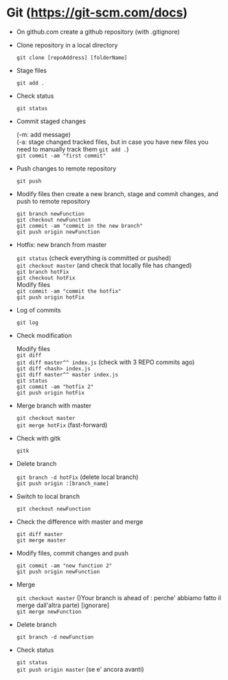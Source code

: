 # Git (https://git-scm.com/docs)

- On github.com create a github repository (with .gitignore)

- Clone repository in a local directory

  `git clone [repoAddress] [folderName]`

- Stage files

  `git add .`  

- Check status

  `git status`

- Commit staged changes

  (-m: add message)  
  (-a: stage changed tracked files, but in case you have new files you need to manually track them `git add .`)  
  `git commit -am "first commit"`

- Push changes to remote repository

  `git push`

- Modify files then create a new branch, stage and commit changes, and push to remote repository

  `git branch newFunction`  
  `git checkout newFunction`  
  `git commit -am "commit in the new branch"`  
  `git push origin newFunction`

- Hotfix: new branch from master

  `git status` (check everything is committed or pushed)  
  `git checkout master` (and check that locally file has changed)  
  `git branch hotFix`  
  `git checkout hotFix`  
  Modify files  
  `git commit -am "commit the hotfix"`  
  `git push origin hotFix`

- Log of commits

  `git log`

- Check modification

  Modify files  
  `git diff`  
  `git diff master^^ index.js` (check with 3 REPO commits ago)  
  `git diff <hash> index.js `  
  `git diff master^^ master index.js `  
  `git status`  
  `git commit -am "hotfix 2"`  
  `git push origin hotFix`

- Merge branch with master

  `git checkout master`  
  `git merge hotFix` (fast-forward)

- Check with gitk

  `gitk`

- Delete branch

  `git branch -d hotFix` (delete local branch)  
  `git push origin :[branch_name]`

- Switch to local branch

  `git checkout newFunction`

- Check the difference with master and merge

  `git diff master`  
  `git merge master`

- Modify files, commit changes and push

  `git commit -am "new function 2"`  
  `git push origin newFunction`

- Merge

  `git checkout master`  ()Your branch is ahead of : perche' abbiamo fatto il merge dall'altra parte) [ignorare]  
  `git merge newFunction`

- Delete branch

  `git branch -d newFunction`

- Check status

  `git status`  
  `git push origin master` (se e' ancora avanti)
  
